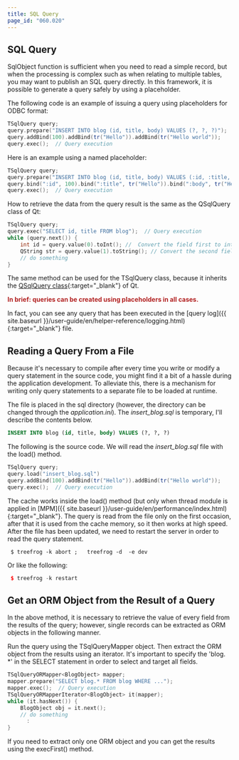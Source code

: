 ```yaml
---
title: SQL Query
page_id: "060.020"
---
```


## SQL Query

SqlObject function is sufficient when you need to read a simple record, but when the processing is complex such as when relating to multiple tables, you may want to publish an SQL query directly. In this framework, it is possible to generate a query safely by using a placeholder.

The following code is an example of issuing a query using placeholders for ODBC format:

```c++
TSqlQuery query;
query.prepare("INSERT INTO blog (id, title, body) VALUES (?, ?, ?)");
query.addBind(100).addBind(tr("Hello")).addBind(tr("Hello world"));
query.exec();  // Query execution
```

Here is an example using a named placeholder:

```c++
TSqlQuery query;
query.prepare("INSERT INTO blog (id, title, body) VALUES (:id, :title, :body)");
query.bind(":id", 100).bind(":title", tr("Hello")).bind(":body", tr("Hello world"));
query.exec();  // Query execution
```

How to retrieve the data from the query result is the same as the QSqlQuery class of Qt:

```c++
TSqlQuery query;
query.exec("SELECT id, title FROM blog");  // Query execution
while (query.next()) {
    int id = query.value(0).toInt(); //  Convert the field first to int type
    QString str = query.value(1).toString(); // Convert the second field to QString type
    // do something
}
```

The same method can be used for the TSqlQuery class, because it inherits the [QSqlQuery class](http://doc.qt.io/qt-4.8/qsqlquery.html){:target="_blank"} of Qt.

<span style="color: #b22222">**In brief: queries can be created using placeholders in all cases.** </span>

In fact, you can see any query that has been executed in the [query log]({{ site.baseurl }}/user-guide/en/helper-reference/logging.html){:target="_blank"} file.

## Reading a Query From a File

Because it's necessary to compile after every time you write or modify a query statement in the source code, you might find it a bit of a hassle during the application development. To alleviate this, there is a mechanism for writing only query statements to a separate file to be loaded at runtime.

The file is placed in the sql directory (however, the directory can be changed through the *application.ini*). The *insert_blog.sql* is temporary, I'll describe the contents below.

```sql
INSERT INTO blog (id, title, body) VALUES (?, ?, ?)
```

The following is the source code. We will read the *insert_blog.sql* file with the load() method.

```c++
TSqlQuery query;
query.load("insert_blog.sql")
query.addBind(100).addBind(tr("Hello")).addBind(tr("Hello world"));
query.exec();  // Query execution
```

The cache works inside the load() method (but only when thread module is applied in [MPM]({{ site.baseurl }}/user-guide/en/performance/index.html){:target="_blank"}. The query is read from the file only on the first occasion, after that it is used from the cache memory, so it then works at high speed.<br>
After the file has been updated, we need to restart the server in order to read the query statement.

```
 $ treefrog -k abort ;   treefrog -d  -e dev
```

Or like the following:

```c++
 $ treefrog -k restart
```

## Get an ORM Object from the Result of a Query

In the above method, it is necessary to retrieve the value of every field from the results of the query; however, single records can be extracted as ORM objects in the following manner.

Run the query using the TSqlQueryMapper object. Then extract the ORM object from the results using an iterator. It's important to specify the 'blog. *' in the SELECT statement in order to select and target all fields.

```c++
TSqlQueryORMapper<BlogObject> mapper;
mapper.prepare("SELECT blog.* FROM blog WHERE ...");
mapper.exec();  // Query execution
TSqlQueryORMapperIterator<BlogObject> it(mapper);
while (it.hasNext()) {
    BlogObject obj = it.next();
    // do something
      :
}
```

If you need to extract only one ORM object and you can get the results using the execFirst() method.